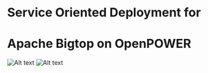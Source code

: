 
# Service Oriented Deployment for 
# Apache Bigtop on OpenPOWER

![Alt text](http://www.scientificcomputing.com/sites/scientificcomputing.com/files/openpower_foundation_ml.jpg)
![Alt text](https://cwiki.apache.org/confluence/download/thumbnails/27850921/pb-bigtop.png?version=1&modificationDate=1413827725000&api=v2)
